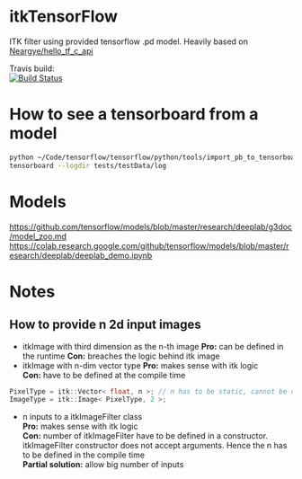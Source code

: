
# itkTensorFlow
ITK filter using provided tensorflow .pd model.
Heavily based on [Neargye/hello_tf_c_api](https://github.com/Neargye/hello_tf_c_api)

Travis build:  
[![Build Status](https://travis-ci.org/MRKonrad/itkTensorFlow.svg?branch=master)](https://travis-ci.org/MRKonrad/itkTensorFlow)


# How to see a tensorboard from a model
```bash
python ~/Code/tensorflow/tensorflow/python/tools/import_pb_to_tensorboard.py --model_dir tests/testData/model.pb --log_dir tests/testData/log
tensorboard --logdir tests/testData/log
```

# Models
https://github.com/tensorflow/models/blob/master/research/deeplab/g3doc/model_zoo.md
https://colab.research.google.com/github/tensorflow/models/blob/master/research/deeplab/deeplab_demo.ipynb

# Notes

## How to provide n 2d input images
* itkImage with third dimension as the n-th image
**Pro:** can be defined in the runtime
**Con:** breaches the logic behind itk image
* itkImage with n-dim vector type 
**Pro:** makes sense with itk logic  
**Con:** have to be defined at the compile time
```c
PixelType = itk::Vector< float, n >; // n has to be static, cannot be defined in the runtime
ImageType = itk::Image< PixelType, 2 >;
```
* n inputs to a itkImageFilter class  
**Pro:** makes sense with itk logic  
**Con:** number of itkImageFilter have to be defined in a constructor. itkImageFilter constructor does not accept arguments. Hence the n has to be defined in the compile time  
**Partial solution:** allow big number of inputs 